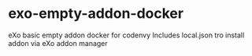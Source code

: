 exo-empty-addon-docker
=============================

eXo basic empty addon docker for codenvy
Includes local.json tro install addon via eXo addon manager
